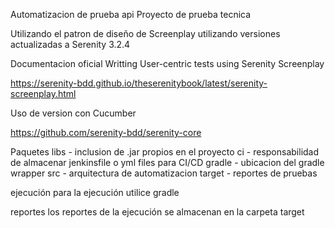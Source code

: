 Automatizacion de prueba api
Proyecto de prueba tecnica 

Utilizando el patron de diseño de Screenplay utilizando versiones actualizadas a Serenity 3.2.4

Documentacion oficial
Writting User-centric tests using Serenity Screenplay

https://serenity-bdd.github.io/theserenitybook/latest/serenity-screenplay.html

Uso de version con Cucumber

https://github.com/serenity-bdd/serenity-core

Paquetes
libs - inclusion de .jar propios en el proyecto ci - responsabilidad de almacenar jenkinsfile o yml files para CI/CD gradle - ubicacion del gradle wrapper src - arquitectura de automatizacion target - reportes de pruebas

ejecución
para la ejecución utilice gradle

reportes
los reportes de la ejecución se almacenan en la carpeta target

